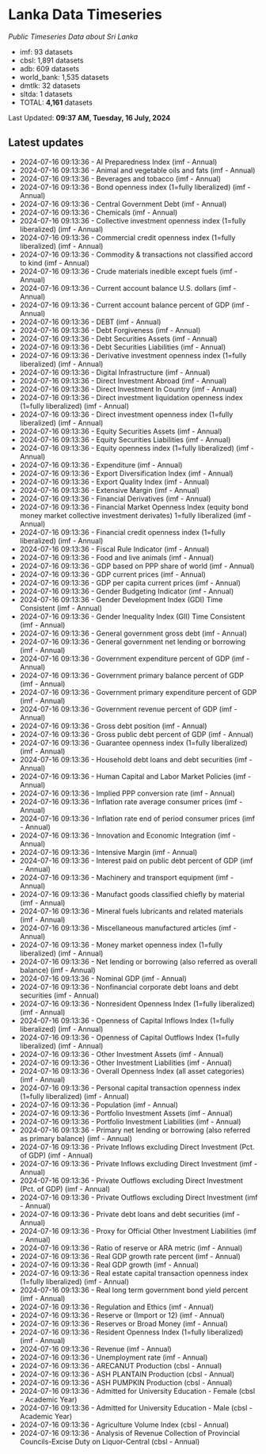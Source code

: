 # Lanka Data Timeseries
*Public Timeseries Data about Sri Lanka*

* imf: 93 datasets
* cbsl: 1,891 datasets
* adb: 609 datasets
* world_bank: 1,535 datasets
* dmtlk: 32 datasets
* sltda: 1 datasets
* TOTAL: **4,161** datasets

Last Updated: **09:37 AM, Tuesday, 16 July, 2024**

## Latest updates

* 2024-07-16 09:13:36 - AI Preparedness Index (imf - Annual)
* 2024-07-16 09:13:36 - Animal and vegetable oils and fats (imf - Annual)
* 2024-07-16 09:13:36 - Beverages and tobacco (imf - Annual)
* 2024-07-16 09:13:36 - Bond openness index (1=fully liberalized) (imf - Annual)
* 2024-07-16 09:13:36 - Central Government Debt (imf - Annual)
* 2024-07-16 09:13:36 - Chemicals (imf - Annual)
* 2024-07-16 09:13:36 - Collective investment openness index (1=fully liberalized) (imf - Annual)
* 2024-07-16 09:13:36 - Commercial credit openness index (1=fully liberalized) (imf - Annual)
* 2024-07-16 09:13:36 - Commodity & transactions not classified accord to kind (imf - Annual)
* 2024-07-16 09:13:36 - Crude materials inedible except fuels (imf - Annual)
* 2024-07-16 09:13:36 - Current account balance U.S. dollars (imf - Annual)
* 2024-07-16 09:13:36 - Current account balance percent of GDP (imf - Annual)
* 2024-07-16 09:13:36 - DEBT (imf - Annual)
* 2024-07-16 09:13:36 - Debt Forgiveness (imf - Annual)
* 2024-07-16 09:13:36 - Debt Securities Assets (imf - Annual)
* 2024-07-16 09:13:36 - Debt Securities Liabilities (imf - Annual)
* 2024-07-16 09:13:36 - Derivative investment openness index (1=fully liberalized) (imf - Annual)
* 2024-07-16 09:13:36 - Digital Infrastructure (imf - Annual)
* 2024-07-16 09:13:36 - Direct Investment Abroad (imf - Annual)
* 2024-07-16 09:13:36 - Direct Investment In Country (imf - Annual)
* 2024-07-16 09:13:36 - Direct investment liquidation openness index (1=fully liberalized) (imf - Annual)
* 2024-07-16 09:13:36 - Direct investment openness index (1=fully liberalized) (imf - Annual)
* 2024-07-16 09:13:36 - Equity Securities Assets (imf - Annual)
* 2024-07-16 09:13:36 - Equity Securities Liabilities (imf - Annual)
* 2024-07-16 09:13:36 - Equity openness index (1=fully liberalized) (imf - Annual)
* 2024-07-16 09:13:36 - Expenditure (imf - Annual)
* 2024-07-16 09:13:36 - Export Diversification Index (imf - Annual)
* 2024-07-16 09:13:36 - Export Quality Index (imf - Annual)
* 2024-07-16 09:13:36 - Extensive Margin (imf - Annual)
* 2024-07-16 09:13:36 - Financial Derivatives (imf - Annual)
* 2024-07-16 09:13:36 - Financial Market Openness Index (equity bond money market collective investment derivates) 1=fully liberalized (imf - Annual)
* 2024-07-16 09:13:36 - Financial credit openness index (1=fully liberalized) (imf - Annual)
* 2024-07-16 09:13:36 - Fiscal Rule Indicator (imf - Annual)
* 2024-07-16 09:13:36 - Food and live animals (imf - Annual)
* 2024-07-16 09:13:36 - GDP based on PPP share of world (imf - Annual)
* 2024-07-16 09:13:36 - GDP current prices (imf - Annual)
* 2024-07-16 09:13:36 - GDP per capita current prices (imf - Annual)
* 2024-07-16 09:13:36 - Gender Budgeting Indicator (imf - Annual)
* 2024-07-16 09:13:36 - Gender Development Index (GDI) Time Consistent (imf - Annual)
* 2024-07-16 09:13:36 - Gender Inequality Index (GII) Time Consistent (imf - Annual)
* 2024-07-16 09:13:36 - General government gross debt (imf - Annual)
* 2024-07-16 09:13:36 - General government net lending or borrowing (imf - Annual)
* 2024-07-16 09:13:36 - Government expenditure percent of GDP (imf - Annual)
* 2024-07-16 09:13:36 - Government primary balance percent of GDP (imf - Annual)
* 2024-07-16 09:13:36 - Government primary expenditure percent of GDP (imf - Annual)
* 2024-07-16 09:13:36 - Government revenue percent of GDP (imf - Annual)
* 2024-07-16 09:13:36 - Gross debt position (imf - Annual)
* 2024-07-16 09:13:36 - Gross public debt percent of GDP (imf - Annual)
* 2024-07-16 09:13:36 - Guarantee openness index (1=fully liberalized) (imf - Annual)
* 2024-07-16 09:13:36 - Household debt loans and debt securities (imf - Annual)
* 2024-07-16 09:13:36 - Human Capital and Labor Market Policies (imf - Annual)
* 2024-07-16 09:13:36 - Implied PPP conversion rate (imf - Annual)
* 2024-07-16 09:13:36 - Inflation rate average consumer prices (imf - Annual)
* 2024-07-16 09:13:36 - Inflation rate end of period consumer prices (imf - Annual)
* 2024-07-16 09:13:36 - Innovation and Economic Integration (imf - Annual)
* 2024-07-16 09:13:36 - Intensive Margin (imf - Annual)
* 2024-07-16 09:13:36 - Interest paid on public debt percent of GDP (imf - Annual)
* 2024-07-16 09:13:36 - Machinery and transport equipment (imf - Annual)
* 2024-07-16 09:13:36 - Manufact goods classified chiefly by material (imf - Annual)
* 2024-07-16 09:13:36 - Mineral fuels lubricants and related materials (imf - Annual)
* 2024-07-16 09:13:36 - Miscellaneous manufactured articles (imf - Annual)
* 2024-07-16 09:13:36 - Money market openness index (1=fully liberalized) (imf - Annual)
* 2024-07-16 09:13:36 - Net lending or borrowing (also referred as overall balance) (imf - Annual)
* 2024-07-16 09:13:36 - Nominal GDP (imf - Annual)
* 2024-07-16 09:13:36 - Nonfinancial corporate debt loans and debt securities (imf - Annual)
* 2024-07-16 09:13:36 - Nonresident Openness Index (1=fully liberalized) (imf - Annual)
* 2024-07-16 09:13:36 - Openness of Capital Inflows Index (1=fully liberalized) (imf - Annual)
* 2024-07-16 09:13:36 - Openness of Capital Outflows Index (1=fully liberalized) (imf - Annual)
* 2024-07-16 09:13:36 - Other Investment Assets (imf - Annual)
* 2024-07-16 09:13:36 - Other Investment Liabilities (imf - Annual)
* 2024-07-16 09:13:36 - Overall Openness Index (all asset categories) (imf - Annual)
* 2024-07-16 09:13:36 - Personal capital transaction openness index (1=fully liberalized) (imf - Annual)
* 2024-07-16 09:13:36 - Population (imf - Annual)
* 2024-07-16 09:13:36 - Portfolio Investment Assets (imf - Annual)
* 2024-07-16 09:13:36 - Portfolio Investment Liabilities (imf - Annual)
* 2024-07-16 09:13:36 - Primary net lending or borrowing (also referred as primary balance) (imf - Annual)
* 2024-07-16 09:13:36 - Private Inflows excluding Direct Investment (Pct. of GDP) (imf - Annual)
* 2024-07-16 09:13:36 - Private Inflows excluding Direct Investment (imf - Annual)
* 2024-07-16 09:13:36 - Private Outflows excluding Direct Investment (Pct. of GDP) (imf - Annual)
* 2024-07-16 09:13:36 - Private Outflows excluding Direct Investment (imf - Annual)
* 2024-07-16 09:13:36 - Private debt loans and debt securities (imf - Annual)
* 2024-07-16 09:13:36 - Proxy for Official Other Investment Liabilities (imf - Annual)
* 2024-07-16 09:13:36 - Ratio of reserve or ARA metric (imf - Annual)
* 2024-07-16 09:13:36 - Real GDP growth rate percent (imf - Annual)
* 2024-07-16 09:13:36 - Real GDP growth (imf - Annual)
* 2024-07-16 09:13:36 - Real estate capital transaction openness index (1=fully liberalized) (imf - Annual)
* 2024-07-16 09:13:36 - Real long term government bond yield percent (imf - Annual)
* 2024-07-16 09:13:36 - Regulation and Ethics (imf - Annual)
* 2024-07-16 09:13:36 - Reserve or (Import or 12) (imf - Annual)
* 2024-07-16 09:13:36 - Reserves or Broad Money (imf - Annual)
* 2024-07-16 09:13:36 - Resident Openness Index (1=fully liberalized) (imf - Annual)
* 2024-07-16 09:13:36 - Revenue (imf - Annual)
* 2024-07-16 09:13:36 - Unemployment rate (imf - Annual)
* 2024-07-16 09:13:36 - ARECANUT Production (cbsl - Annual)
* 2024-07-16 09:13:36 - ASH PLANTAIN Production (cbsl - Annual)
* 2024-07-16 09:13:36 - ASH PUMPKIN Production (cbsl - Annual)
* 2024-07-16 09:13:36 - Admitted for University Education - Female (cbsl - Academic Year)
* 2024-07-16 09:13:36 - Admitted for University Education - Male (cbsl - Academic Year)
* 2024-07-16 09:13:36 - Agriculture Volume Index (cbsl - Annual)
* 2024-07-16 09:13:36 - Analysis of Revenue Collection of Provincial Councils-Excise Duty on Liquor-Central (cbsl - Annual)